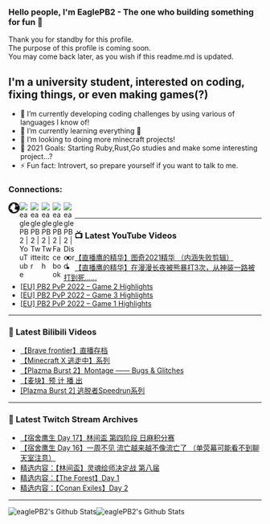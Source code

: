 ### Hello people, I'm EaglePB2 - The one who building something for fun 👋
Thank you for standby for this profile.   
The purpose of this profile is coming soon.   
You may come back later, as you wish if this readme.md is updated.   

## I'm a university student, interested on coding, fixing things, or even making games(?)
- 🔭 I’m currently developing coding challenges by using various of languages I know of!
- 🌱 I’m currently learning everything 🤣
- 💬 I’m looking to doing more minecraft projects!
- 🥅 2021 Goals: Starting Ruby,Rust,Go studies and make some interesting project...?
- ⚡ Fun fact: Introvert, so prepare yourself if you want to talk to me.

### Connections:

[<img align="left" alt="challonge.com" width="22px" src="https://raw.githubusercontent.com/iconic/open-iconic/master/svg/globe.svg" />][website]
[<img align="left" alt="eaglePB2 | YouTube" width="22px" src="https://cdn.jsdelivr.net/npm/simple-icons@v3/icons/youtube.svg" />][youtube]
[<img align="left" alt="eaglePB2 | Twitter" width="22px" src="https://cdn.jsdelivr.net/npm/simple-icons@v3/icons/twitter.svg" />][twitter]
[<img align="left" alt="eaglePB2 | Twitch" width="22px" src="https://cdn.jsdelivr.net/npm/simple-icons@v3/icons/twitch.svg" />][twitch]
[<img align="left" alt="eaglePB2 | Facebook" width="22px" src="https://cdn.jsdelivr.net/npm/simple-icons@v3/icons/facebook.svg" />][facebook]
[<img align="left" alt="eaglePB2 | Discord" width="22px" src="https://cdn.jsdelivr.net/npm/simple-icons@v3/icons/discord.svg" />][discord]

<br />

---

### 📺 Latest YouTube Videos
<!-- YOUTUBE:START -->
- [【直播鹰的精华】图奇2021精华 （内涵失败剪辑）](https://www.youtube.com/watch?v=RPnDW4irLa4)
- [【直播鹰的精华】在漫漫长夜被熊暴打3次，从神装一路被打到死……](https://www.youtube.com/watch?v=dy46nrb4Qt4)
- [[EU] PB2 PvP 2022 – Game 2 Highlights](https://www.youtube.com/watch?v=uNbqiIIOe4Y)
- [[EU] PB2 PvP 2022 – Game 3 Highlights](https://www.youtube.com/watch?v=9MFQ47TiuFA)
- [[EU] PB2 PvP 2022 – Game 1 Highlights](https://www.youtube.com/watch?v=b6Cb9j9Syik)
<!-- YOUTUBE:END -->

---

### 📕 Latest Bilibili Videos
<!-- BILIBILI:START -->
- [【Brave frontier】直播存档](https://www.bilibili.com/video/BV1XC4y1b7AA)
- [【Minecraft X 逃走中】系列](https://www.bilibili.com/video/av90630942)
- [【Plazma Burst 2】Montage —— Bugs &amp; Glitches](https://www.bilibili.com/video/av84704611)
- [【麦块】预 计 播 出](https://www.bilibili.com/video/av81108733)
- [[Plazma Burst 2] 逃脱者Speedrun系列](https://www.bilibili.com/video/av81036545)
<!-- BILIBILI:END -->

---

### 👾 Latest Twitch Stream Archives
<!-- TWITCH:START -->
- [【宿舍鹰生 Day 17】林间盃 第四阶段 日麻积分赛](https://www.twitch.tv/videos/1544216371)
- [【宿舍鹰生 Day 16】一周不见 流亡越来越不像流亡了 （单荧幕可能看不到聊天室注意）](https://www.twitch.tv/videos/1543215515)
- [精选内容：【林间盃】灵魂绘师决定战 第八届](https://www.twitch.tv/videos/1541425631)
- [精选内容：【The Forest】Day 1](https://www.twitch.tv/videos/1541425189)
- [精选内容：【Conan Exiles】Day 2](https://www.twitch.tv/videos/1541424722)
<!-- TWITCH:END -->

---

<img align="left" alt="eaglePB2's Github Stats" src="https://github-readme-stats.vercel.app/api?username=eaglePB2&show_icons=true&hide_border=true&theme=merko" />
<img align="left" alt="eaglePB2's Github Stats" src="https://github-readme-stats.vercel.app/api/top-langs/?username=eaglePB2&show_icons=true&hide_border=true&theme=merko" />    

[website]: https://forestwork.net/
[twitter]: https://forestwork.net/Twitter
[youtube]: https://forestwork.net/Youtube
[twitch]: https://www.twitch.tv/eaglepb2
[facebook]: https://forestwork.net/Facebook
[discord]:https://forestwork.net/Discord

<!-- RANDOMQUOTE:START -->
<!-- RANDOMQUOTE:END -->
